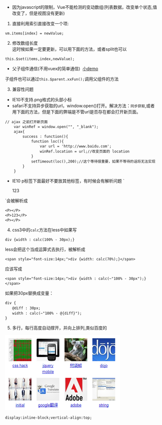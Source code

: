 - 因为javascript的限制，Vue不能检测的变动数组(列表数据，改变单个状态,值改变了，但是视图没有更新)     
1. 直接利用索引直接改变一个项:      
```
vm.items[index] = newValue;   
```
2. 修改数组长度  
这时候如果一定要更新，可以用下面的方法，或者split也可以
```
this.$set(items,index,newValue);
```

    
- 父子组件通信(不用vuex的简单通信)&nbsp; [小demo][1]    

[1]: https://jsfiddle.net/0y7bsth4/7/

子组件也可以通过`this.$parent.xxFun();`调用父组件的方法

3. 兼容性问题

- IE10不支持.png格式的头部小标
- safari不支持异步获取的url，window.open()打开。解决方法：`同步获取`,或者用下面的方法，但是下面的弊端是不管url是否存在都会打开新页面。
```
// ajax 之前打开新页面
    var winRef = window.open("", "_blank");
    ajax{
        success : function(){
            function loc(){
                var url = 'http://www.baidu.com';
                winRef.location = url;//改变页面的 location
            }
            setTimeout(loc(),200);//这个等待很重要，如果不等待的话将无法实现
        }
    }
```
- IE10 p标签下面最好不要放其他标签，有时候会有解析问题
`<P>
    <P>123</P>
</P>`会被解析成

```
<P></P>
<P>123</P>
<P></P>
```
4. css3中的`calc`方法在less中如果写
```
div {width : calc(100% - 30px);} 
```
less会把这个当成运算式去执行，被解析成

```
<span style="font-size:14px;">div {width: calc(70%);}</span> 
```
应该写成

```
<span style="font-size:14px;">div {width : calc(~"100% - 30px");}</span>  
```

如果把30px替换成变量：

```
div {
　　@diff : 30px;
　　width : calc(~"100% - @{diff}");
}
```

5. 多行，每行高度自动撑开，并向上排列,类似百度的

![百度截图](images/baidu.png)


```
display:inline-block;vertical-align:top;
```